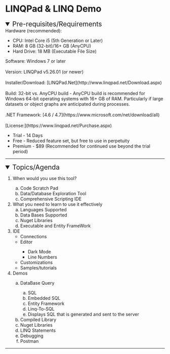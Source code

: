 # LINQPad & LINQ Demo

<details open='open'>
    <summary style='font-size: 1.5em;'>Pre-requisites/Requirements</summary>
    <div>
        Hardware (recommended):
        <ul>
            <li>CPU: Intel Core i5 (5th Generation or Later)</li>
            <li>RAM: 8 GB (32-bit)/16+ GB (AnyCPU)</li>
            <li>Hard Drive: 18 MB (Executable File Size)</li>
        </ul>
        Software: Windows 7 or later<br/><br/>
        Version: LINQPad v5.26.01 (or newer)<br/><br/>
        Installer/Download: [LINQPad.Net](http://www.linqpad.net/Download.aspx)<br/><br/>
        Build: 32-bit vs. AnyCPU build - AnyCPU build is recommended for Windows 64-bit operating systems with 16+ GB of RAM. Particularly if large datasets or object graphs are anticipated during processes.<br/><br/>
        .NET Framework: [4.6 / 4.7](https://www.microsoft.com/net/download/all)<br/><br/>
        [License:](https://www.linqpad.net/Purchase.aspx)
        <ul>
            <li>Trial - 14 Days</li>
            <li>Free - Reduced feature set, but free to use in perpetuity</li>
            <li>Premium - $89 (Recommended for continued use beyond the trial period)</li>
        </ul>
    </div>
</details>
<hr />
<details  open='open'>
<summary style='font-size: 1.5em;'>Topics/Agenda</summary>
    <div>
        <ol>
            <li>When would you use this tool?</li>
                <ol type='a'>
                    <li>Code Scratch Pad</li>
                    <li>Data/Database Exploration Tool</li>
                    <li>Comprehensive Scripting IDE</li>
                </ol>
            <li>What you need to learn to use it effectively<br />
                <ol type='a'>
                    <li>Languages Supported</li>
                    <li>Data Bases Supported</li>
                    <li>Nuget Libraries</li>
                    <li>Executable and Entity FrameWork</li>
                </ol>
            </li>
            <li>IDE                
                <ul>
                    <li>Connections</li>
                    <li>Editor</li>
                        <ul>
                            <li>Dark Mode</li>
                            <li>Line Numbers</li>
                        </ul>
                    <li>Customizations</li>
                    <li>Samples/tutorials</li>
                </ul>
            </li>
            <li>Demos</li>
                <ol type='a'>
                    <li>DataBase Query</li>
                        <ol type='a'>
                            <li>SQL</li>
                            <li>Embedded SQL</li>
                            <li>Entity Framework</li>
                            <li>Linq-To-SQL</li>
                            <li>Displays SQL that is generated and sent to the server</li>
                        </ol>
                    <li>Compiled Library</li>
                    <li>Nuget Libraries</li>
                    <li>LINQ Statements</li>
                    <li>Debugging</li>
                    <li>Postman</li>
                </ol>
        </ol>
    </div>
</details>
<hr />

